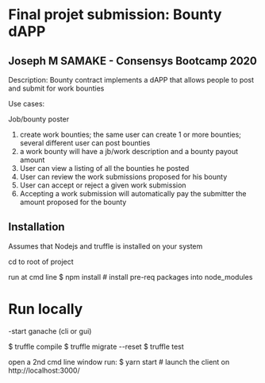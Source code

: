 # Final projet submission: Bounty dAPP
## Joseph M SAMAKE - Consensys Bootcamp 2020

Description: Bounty contract implements a dAPP that allows people to post and submit for work bounties

Use cases:

Job/bounty poster
1. create work bounties; the same user can create 1 or more bounties; several different user can post bounties
2. a work bounty will have a jb/work description and a bounty payout amount
3. User can view a listing of all the bounties he posted
4. User can review the work submissions proposed for his bounty
5. User can accept or reject a given work submission
6. Accepting a work submission will automatically pay the submitter the amount proposed for the bounty

## Installation

Assumes that Nodejs and truffle is installed on your system

cd to root of project

run at cmd line
$ npm install # install pre-req packages into node_modules


# Run locally
-start ganache (cli or gui)

$ truffle compile
$ truffle migrate --reset
$ truffle test

open a 2nd cmd line window
run:
$ yarn start   # launch the client on http://localhost:3000/ 
